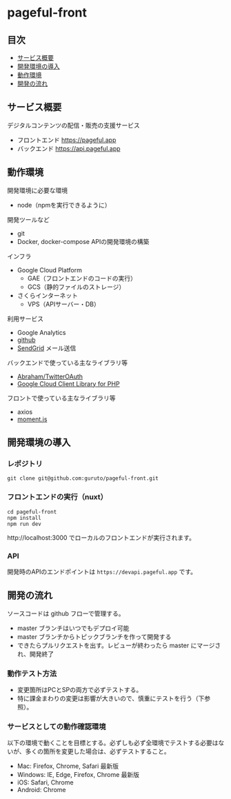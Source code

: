 # pageful-front

## 目次
- [サービス概要](#サービス概要)
- [開発環境の導入](#開発環境の導入)
- [動作環境](#動作環境)
- [開発の流れ](#開発の流れ)

## サービス概要
デジタルコンテンツの配信・販売の支援サービス
 - フロントエンド https://pageful.app
 - バックエンド https://api.pageful.app

## 動作環境

開発環境に必要な環境
- node（npmを実行できるように）

開発ツールなど
- git
- Docker, docker-compose APIの開発環境の構築

インフラ
- Google Cloud Platform
  - GAE（フロントエンドのコードの実行）
  - GCS（静的ファイルのストレージ）
- さくらインターネット
  - VPS（APIサーバー・DB）

利用サービス
- Google Analytics
- [github](https://github.com/guruto/pageful-front)
- [SendGrid](https://app.sendgrid.com/) メール送信

バックエンドで使っている主なライブラリ等
- [Abraham/TwitterOAuth](https://twitteroauth.com/)
- [Google Cloud Client Library for PHP](https://googlecloudplatform.github.io/google-cloud-php/)

フロントで使っている主なライブラリ等
- axios
- [moment.js](https://momentjs.com/)

## 開発環境の導入
### レポジトリ
`git clone git@github.com:guruto/pageful-front.git`

### フロントエンドの実行（nuxt）
```
cd pageful-front
npm install
npm run dev
```
http://localhost:3000 でローカルのフロントエンドが実行されます。

### API
開発時のAPIのエンドポイントは `https://devapi.pageful.app` です。

## 開発の流れ

ソースコードは github フローで管理する。

* master ブランチはいつでもデプロイ可能
* master ブランチからトピックブランチを作って開発する
* できたらプルリクエストを出す。レビューが終わったら master にマージされ、開発終了

### 動作テスト方法

* 変更箇所はPCとSPの両方で必ずテストする。
* 特に課金まわりの変更は影響が大きいので、慎重にテストを行う（下参照）。

### サービスとしての動作確認環境

以下の環境で動くことを目標とする。必ずしも必ず全環境でテストする必要はないが、多くの箇所を変更した場合は、必ずテストすること。

* Mac: Firefox, Chrome, Safari 最新版
* Windows: IE, Edge, Firefox, Chrome 最新版
* iOS: Safari, Chrome
* Android: Chrome
